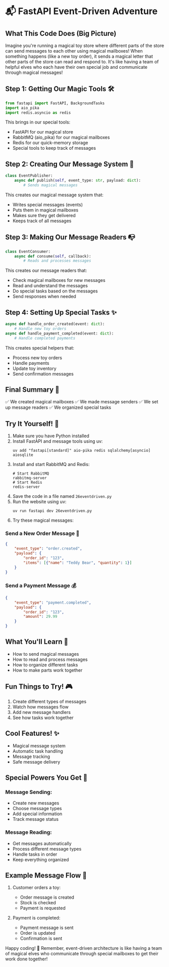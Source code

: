 # 📬 FastAPI Event-Driven Adventure

## What This Code Does (Big Picture)
Imagine you're running a magical toy store where different parts of the store can send messages to each other using magical mailboxes! When something happens (like a new toy order), it sends a magical letter that other parts of the store can read and respond to. It's like having a team of helpful elves who each have their own special job and communicate through magical messages! 

## Step 1: Getting Our Magic Tools 🛠️
```python
from fastapi import FastAPI, BackgroundTasks
import aio_pika
import redis.asyncio as redis
```
This brings in our special tools:
- FastAPI for our magical store
- RabbitMQ (aio_pika) for our magical mailboxes
- Redis for our quick-memory storage
- Special tools to keep track of messages

## Step 2: Creating Our Message System 📨
```python
class EventPublisher:
    async def publish(self, event_type: str, payload: dict):
        # Sends magical messages
```
This creates our magical message system that:
- Writes special messages (events)
- Puts them in magical mailboxes
- Makes sure they get delivered
- Keeps track of all messages

## Step 3: Making Our Message Readers 📭
```python
class EventConsumer:
    async def consume(self, callback):
        # Reads and processes messages
```
This creates our message readers that:
- Check magical mailboxes for new messages
- Read and understand the messages
- Do special tasks based on the messages
- Send responses when needed

## Step 4: Setting Up Special Tasks ✨
```python
async def handle_order_created(event: dict):
    # Handle new toy orders
async def handle_payment_completed(event: dict):
    # Handle completed payments
```
This creates special helpers that:
- Process new toy orders
- Handle payments
- Update toy inventory
- Send confirmation messages

## Final Summary 📌
✅ We created magical mailboxes
✅ We made message senders
✅ We set up message readers
✅ We organized special tasks

## Try It Yourself! 🚀
1. Make sure you have Python installed
2. Install FastAPI and message tools using uv:
   ```
   uv add "fastapi[standard]" aio-pika redis sqlalchemy[asyncio] aiosqlite
   ```
3. Install and start RabbitMQ and Redis:
   ```
   # Start RabbitMQ
   rabbitmq-server
   # Start Redis
   redis-server
   ```
4. Save the code in a file named `26eventdriven.py`
5. Run the website using uv:
   ```
   uv run fastapi dev 26eventdriven.py
   ```
6. Try these magical messages:

### Send a New Order Message 📮
```json
{
    "event_type": "order.created",
    "payload": {
        "order_id": "123",
        "items": [{"name": "Teddy Bear", "quantity": 1}]
    }
}
```

### Send a Payment Message 💰
```json
{
    "event_type": "payment.completed",
    "payload": {
        "order_id": "123",
        "amount": 29.99
    }
}
```

## What You'll Learn 🧠
- How to send magical messages
- How to read and process messages
- How to organize different tasks
- How to make parts work together

## Fun Things to Try! 🎮
1. Create different types of messages
2. Watch how messages flow
3. Add new message handlers
4. See how tasks work together

## Cool Features! ✨
- Magical message system
- Automatic task handling
- Message tracking
- Safe message delivery

## Special Powers You Get 🌟
### Message Sending:
- Create new messages
- Choose message types
- Add special information
- Track message status

### Message Reading:
- Get messages automatically
- Process different message types
- Handle tasks in order
- Keep everything organized

## Example Message Flow 🔄
1. Customer orders a toy:
   - Order message is created
   - Stock is checked
   - Payment is requested

2. Payment is completed:
   - Payment message is sent
   - Order is updated
   - Confirmation is sent

Happy coding! 🎉 Remember, event-driven architecture is like having a team of magical elves who communicate through special mailboxes to get their work done together! 